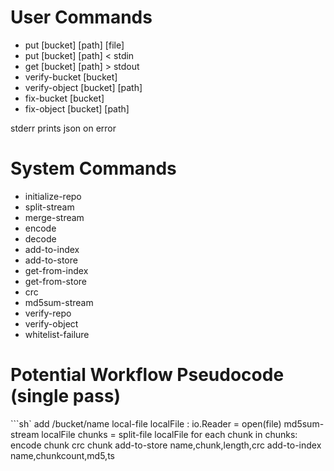 User Commands
=============
* put [bucket] [path] [file]
* put [bucket] [path] < stdin
* get [bucket] [path] > stdout
* verify-bucket [bucket]
* verify-object [bucket] [path]
* fix-bucket [bucket]
* fix-object [bucket] [path]

stderr prints json on error

System Commands
===============
* initialize-repo
* split-stream
* merge-stream
* encode
* decode
* add-to-index
* add-to-store
* get-from-index
* get-from-store
* crc
* md5sum-stream
* verify-repo
* verify-object
* whitelist-failure

Potential Workflow Pseudocode (single pass)
=============================
```sh`
add /bucket/name local-file
    localFile : io.Reader = open(file)
    md5sum-stream localFile
    chunks = split-file localFile
    for each chunk in chunks:
        encode chunk
        crc chunk
        add-to-store name,chunk,length,crc
    add-to-index name,chunkcount,md5,ts
```
